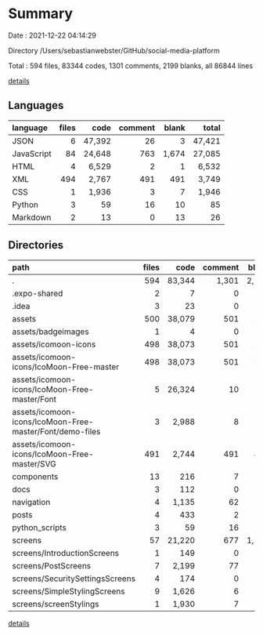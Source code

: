 # Summary

Date : 2021-12-22 04:14:29

Directory /Users/sebastianwebster/GitHub/social-media-platform

Total : 594 files,  83344 codes, 1301 comments, 2199 blanks, all 86844 lines

[details](details.md)

## Languages
| language | files | code | comment | blank | total |
| :--- | ---: | ---: | ---: | ---: | ---: |
| JSON | 6 | 47,392 | 26 | 3 | 47,421 |
| JavaScript | 84 | 24,648 | 763 | 1,674 | 27,085 |
| HTML | 4 | 6,529 | 2 | 1 | 6,532 |
| XML | 494 | 2,767 | 491 | 491 | 3,749 |
| CSS | 1 | 1,936 | 3 | 7 | 1,946 |
| Python | 3 | 59 | 16 | 10 | 85 |
| Markdown | 2 | 13 | 0 | 13 | 26 |

## Directories
| path | files | code | comment | blank | total |
| :--- | ---: | ---: | ---: | ---: | ---: |
| . | 594 | 83,344 | 1,301 | 2,199 | 86,844 |
| .expo-shared | 2 | 7 | 0 | 7 | 14 |
| .idea | 3 | 23 | 0 | 0 | 23 |
| assets | 500 | 38,079 | 501 | 514 | 39,094 |
| assets/badgeimages | 1 | 4 | 0 | 4 | 8 |
| assets/icomoon-icons | 498 | 38,073 | 501 | 510 | 39,084 |
| assets/icomoon-icons/IcoMoon-Free-master | 498 | 38,073 | 501 | 510 | 39,084 |
| assets/icomoon-icons/IcoMoon-Free-master/Font | 5 | 26,324 | 10 | 12 | 26,346 |
| assets/icomoon-icons/IcoMoon-Free-master/Font/demo-files | 3 | 2,988 | 8 | 11 | 3,007 |
| assets/icomoon-icons/IcoMoon-Free-master/SVG | 491 | 2,744 | 491 | 491 | 3,726 |
| components | 13 | 216 | 7 | 33 | 256 |
| docs | 3 | 112 | 0 | 0 | 112 |
| navigation | 4 | 1,135 | 62 | 46 | 1,243 |
| posts | 4 | 433 | 2 | 11 | 446 |
| python_scripts | 3 | 59 | 16 | 10 | 85 |
| screens | 57 | 21,220 | 677 | 1,537 | 23,434 |
| screens/IntroductionScreens | 1 | 149 | 0 | 2 | 151 |
| screens/PostScreens | 7 | 2,199 | 77 | 192 | 2,468 |
| screens/SecuritySettingsScreens | 4 | 174 | 0 | 8 | 182 |
| screens/SimpleStylingScreens | 9 | 1,626 | 6 | 109 | 1,741 |
| screens/screenStylings | 1 | 1,930 | 7 | 183 | 2,120 |

[details](details.md)